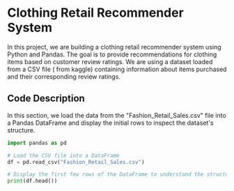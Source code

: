 
# Clothing Retail Recommender System

In this project, we are building a clothing retail recommender system using Python and Pandas. The goal is to provide recommendations for clothing items based on customer review ratings. We are using a dataset loaded from a CSV file ( from kaggle) containing information about items purchased and their corresponding review ratings.

## Code Description

In this section, we load the data from the "Fashion_Retail_Sales.csv" file into a Pandas DataFrame and display the initial rows to inspect the dataset's structure.


```python
import pandas as pd

# Load the CSV file into a DataFrame
df = pd.read_csv("Fashion_Retail_Sales.csv")

# Display the first few rows of the DataFrame to understand the structure of the data
print(df.head())

